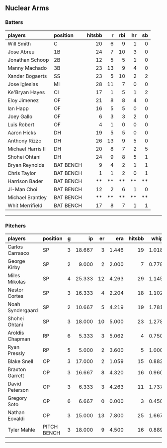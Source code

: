 ## Nuclear Arms

### Batters

 
|players           |position  | hitsbb|  r| rbi| hr| sb| 
|:-----------------|:---------|------:|--:|---:|--:|--:| 
|Will Smith        |C         |     20|  6|   9|  1|  0| 
|Jose Abreu        |1B        |     24|  7|  10|  3|  0| 
|Jonathan Schoop   |2B        |     12|  5|   5|  1|  0| 
|Manny Machado     |3B        |     23| 13|   9|  4|  0| 
|Xander Bogaerts   |SS        |     23|  5|  10|  2|  2| 
|Jose Iglesias     |MI        |     28| 11|   7|  0|  0| 
|Ke'Bryan Hayes    |CI        |     17|  1|   5|  1|  2| 
|Eloy Jimenez      |OF        |     21|  8|   8|  4|  0| 
|Ian Happ          |OF        |     16|  5|   5|  0|  0| 
|Joey Gallo        |OF        |      6|  3|   3|  2|  0| 
|Luis Robert       |OF        |      4|  1|   0|  0|  0| 
|Aaron Hicks       |DH        |     19|  5|   5|  0|  0| 
|Anthony Rizzo     |DH        |     26| 13|   9|  5|  0| 
|Michael Harris II |DH        |     20|  8|   7|  2|  5| 
|Shohei Ohtani     |DH        |     24|  9|   8|  5|  1| 
|Bryan Reynolds    |BAT BENCH |      9|  4|   2|  1|  1| 
|Chris Taylor      |BAT BENCH |      1|  1|   2|  0|  1| 
|Harrison Bader    |BAT BENCH |     **| **|  **| **| **| 
|Ji-Man Choi       |BAT BENCH |     12|  2|   6|  1|  0| 
|Michael Brantley  |BAT BENCH |     **| **|  **| **| **| 
|Whit Merrifield   |BAT BENCH |     17|  8|   7|  1|  1| 


* * *

### Pitchers

 
|players          |position    |  g|     ip| er|   era| hitsbb|  whip| so|  w| sv| 
|:----------------|:-----------|--:|------:|--:|-----:|------:|-----:|--:|--:|--:| 
|Carlos Carrasco  |SP          |  3| 18.667|  3| 1.446|     19| 1.018| 14|  2|  0| 
|George Kirby     |SP          |  2|  9.000|  2| 2.000|      7| 0.778| 11|  0|  0| 
|Miles Mikolas    |SP          |  4| 25.333| 12| 4.263|     29| 1.145| 18|  2|  0| 
|Nestor Cortes    |SP          |  3| 16.333|  4| 2.204|     18| 1.102| 16|  2|  0| 
|Noah Syndergaard |SP          |  2| 10.667|  5| 4.219|     19| 1.781|  8|  1|  0| 
|Shohei Ohtani    |SP          |  3| 18.000| 10| 5.000|     23| 1.278| 29|  0|  0| 
|Aroldis Chapman  |RP          |  6|  5.333|  3| 5.062|      4| 0.750|  8|  0|  0| 
|Ryan Pressly     |RP          |  5|  5.000|  2| 3.600|      5| 1.000|  9|  0|  2| 
|Blake Snell      |OP          |  3| 17.000|  2| 1.059|     15| 0.882| 21|  3|  0| 
|Braxton Garrett  |OP          |  3| 16.667|  8| 4.320|     16| 0.960| 26|  1|  0| 
|David Peterson   |OP          |  3|  6.333|  3| 4.263|     11| 1.737| 10|  0|  0| 
|Gregory Soto     |OP          |  6|  6.667|  0| 0.000|      3| 0.450|  8|  0|  2| 
|Nathan Eovaldi   |OP          |  3| 15.000| 13| 7.800|     25| 1.667| 10|  1|  0| 
|Tyler Mahle      |PITCH BENCH |  3| 18.000|  9| 4.500|     16| 0.889| 17|  2|  0| 


* * *


